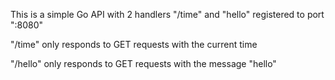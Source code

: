 This is a simple Go API with 2 handlers "/time" and "hello" registered to port ":8080"

"/time" only responds to GET requests with the current time

"/hello" only responds to GET requests with the message "hello"
